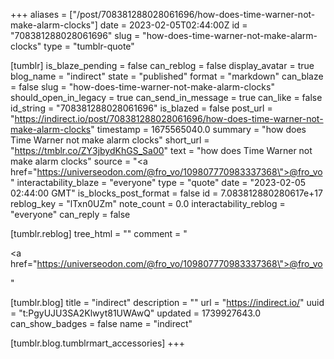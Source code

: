+++
aliases = ["/post/708381288028061696/how-does-time-warner-not-make-alarm-clocks"]
date = 2023-02-05T02:44:00Z
id = "708381288028061696"
slug = "how-does-time-warner-not-make-alarm-clocks"
type = "tumblr-quote"

[tumblr]
is_blaze_pending = false
can_reblog = false
display_avatar = true
blog_name = "indirect"
state = "published"
format = "markdown"
can_blaze = false
slug = "how-does-time-warner-not-make-alarm-clocks"
should_open_in_legacy = true
can_send_in_message = true
can_like = false
id_string = "708381288028061696"
is_blazed = false
post_url = "https://indirect.io/post/708381288028061696/how-does-time-warner-not-make-alarm-clocks"
timestamp = 1675565040.0
summary = "how does Time Warner not make alarm clocks"
short_url = "https://tmblr.co/ZY3jbydKhGS_Sa00"
text = "how does Time Warner not make alarm clocks"
source = "<a href=\"https://universeodon.com/@fro_vo/109807770983337368\">@fro_vo</a>"
interactability_blaze = "everyone"
type = "quote"
date = "2023-02-05 02:44:00 GMT"
is_blocks_post_format = false
id = 7.083812880280617e+17
reblog_key = "lTxn0UZm"
note_count = 0.0
interactability_reblog = "everyone"
can_reply = false

[tumblr.reblog]
tree_html = ""
comment = "<p><a href=\"https://universeodon.com/@fro_vo/109807770983337368\">@fro_vo</a></p>"

[tumblr.blog]
title = "indirect"
description = ""
url = "https://indirect.io/"
uuid = "t:PgyUJU3SA2Klwyt81UWAwQ"
updated = 1739927643.0
can_show_badges = false
name = "indirect"

[tumblr.blog.tumblrmart_accessories]
+++

